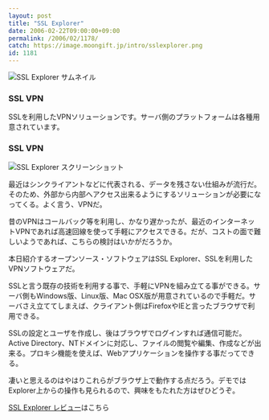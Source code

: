 ```yaml
---
layout: post
title: "SSL Explorer"
date: 2006-02-22T09:00:00+09:00
permalink: /2006/02/1178/
catch: https://image.moongift.jp/intro/sslexplorer.png
id: 1181
---
```

 ![SSL Explorer サムネイル](https://image.moongift.jp/intro/sslexplorer.t.png "SSL Explorer サムネイル")
  

### SSL VPN
  
SSLを利用したVPNソリューションです。サーバ側のプラットフォームは各種用意されています。  
<!--more-->  

### SSL VPN
  

![SSL Explorer スクリーンショット](https://image.moongift.jp/intro/sslexplorer.png "SSL Explorer スクリーンショット")

  

最近はシンクライアントなどに代表される、データを残さない仕組みが流行だ。そのため、外部から内部へアクセス出来るようにするソリューションが必要になってくる。よく言う、VPNだ。

  

昔のVPNはコールバック等を利用し、かなり遅かったが、最近のインターネットVPNであれば高速回線を使って手軽にアクセスできる。だが、コストの面で難しいようであれば、こちらの検討はいかがだろうか。

  

本日紹介するオープンソース・ソフトウェアはSSL Explorer、SSLを利用したVPNソフトウェアだ。

  

SSLと言う既存の技術を利用する事で、手軽にVPNを組み立てる事ができる。サーバ側もWindows版、Linux版、Mac OSX版が用意されているので手軽だ。サーバさえ立ててしまえば、クライアント側はFirefoxやIEと言ったブラウザで利用できる。

  

SSLの設定とユーザを作成し、後はブラウザでログインすれば通信可能だ。Active Directory、NTドメインに対応し、ファイルの閲覧や編集、作成などが出来る。プロキシ機能を使えば、Webアプリケーションを操作する事だってできる。

  

凄いと思えるのはやはりこれらがブラウザ上で動作する点だろう。デモではExplorer上からの操作も見られるので、興味をもたれた方はぜひどうぞ。

  

[SSL Explorer レビュー](http://oss.moongift.jp/review/i-1190.html)はこちら

